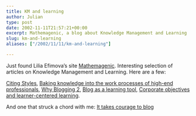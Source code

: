 ```yaml
---
title: KM and learning
author: Julian
type: post
date: 2002-11-11T21:57:21+00:00
excerpt: Mathemagenic, a blog about Knowledge Management and Learning
slug: km-and-learning 
aliases: ["/2002/11/11/km-and-learning"]

---
```

Just found Lilia Efimova&#8217;s site [Mathemagenic][1]. Interesting selection of articles on Knowledge Management and Learning. Here are a few:
  
[Citing Styles][2], [Baking knowledge into the work processes of high-end professionals][3], [Why Blogging 2][4], [Blog as a learning tool][5], [Corporate objectives and learner-centered learning][6].

And one that struck a chord with me: [It takes courage to blog][7]

 [1]: https://blog.mathemagenic.com/
 [2]: https://blog.mathemagenic.com/2002/11/08.html#a334
 [3]: https://blog.mathemagenic.com/2002/11/02.html#a317
 [4]: https://blog.mathemagenic.com/2002/10/30.html#a311
 [5]: https://blog.mathemagenic.com/2002/10/25.html#a303
 [6]: https://blog.mathemagenic.com/2002/10/10.html#a271
 [7]: https://blog.mathemagenic.com/2002/10/09.html#a268